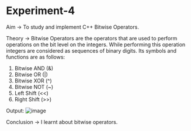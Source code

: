 # Experiment-4

Aim -> To study and implement C++ Bitwise Operators.

Theory -> Bitwise Operators are the operators that are used to perform operations on the bit level on the integers. While performing this operation integers are considered as sequences of binary digits.
Its symbols and functions are as follows:
1. Bitwise AND (&)
2. Bitwise OR (|)
3. Bitwise XOR (^)
4. Bitwise NOT (~)
5. Left Shift (<<)
6. Right Shift (>>)

Output:
![image](https://github.com/user-attachments/assets/c690291b-8135-44f2-bf7a-74ecbe54fa86)

Conclusion -> I learnt about bitwise operators.
